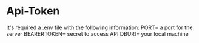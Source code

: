 # Api-Token
It's required a .env file with the following information:
PORT= a port for the server
BEARERTOKEN= secret to access API
DBURI= your local machine
